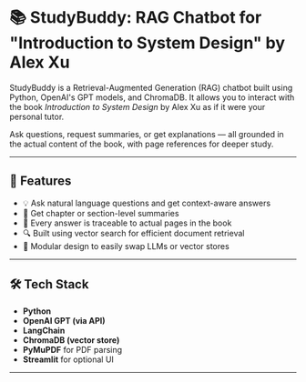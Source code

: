 # 📚 StudyBuddy: RAG Chatbot for "Introduction to System Design" by Alex Xu

StudyBuddy is a Retrieval-Augmented Generation (RAG) chatbot built using Python, OpenAI's GPT models, and ChromaDB. It allows you to interact with the book *Introduction to System Design* by Alex Xu as if it were your personal tutor.

Ask questions, request summaries, or get explanations — all grounded in the actual content of the book, with page references for deeper study.

---

## 🎯 Features

- 💡 Ask natural language questions and get context-aware answers
- 📝 Get chapter or section-level summaries
- 📖 Every answer is traceable to actual pages in the book
- 🔍 Built using vector search for efficient document retrieval
- 🧠 Modular design to easily swap LLMs or vector stores

---

## 🛠️ Tech Stack

- **Python**
- **OpenAI GPT (via API)**
- **LangChain**
- **ChromaDB (vector store)**
- **PyMuPDF** for PDF parsing
- **Streamlit** for optional UI

---


